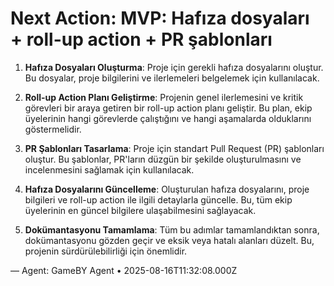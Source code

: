 # Next Action: MVP: Hafıza dosyaları + roll-up action + PR şablonları

1. **Hafıza Dosyaları Oluşturma**: Proje için gerekli hafıza dosyalarını oluştur. Bu dosyalar, proje bilgilerini ve ilerlemeleri belgelemek için kullanılacak.

2. **Roll-up Action Planı Geliştirme**: Projenin genel ilerlemesini ve kritik görevleri bir araya getiren bir roll-up action planı geliştir. Bu plan, ekip üyelerinin hangi görevlerde çalıştığını ve hangi aşamalarda olduklarını göstermelidir.

3. **PR Şablonları Tasarlama**: Proje için standart Pull Request (PR) şablonları oluştur. Bu şablonlar, PR'ların düzgün bir şekilde oluşturulmasını ve incelenmesini sağlamak için kullanılacak.

4. **Hafıza Dosyalarını Güncelleme**: Oluşturulan hafıza dosyalarını, proje bilgileri ve roll-up action ile ilgili detaylarla güncelle. Bu, tüm ekip üyelerinin en güncel bilgilere ulaşabilmesini sağlayacak.

5. **Dokümantasyonu Tamamlama**: Tüm bu adımlar tamamlandıktan sonra, dokümantasyonu gözden geçir ve eksik veya hatalı alanları düzelt. Bu, projenin sürdürülebilirliği için önemlidir.

— Agent: GameBY Agent • 2025-08-16T11:32:08.000Z
